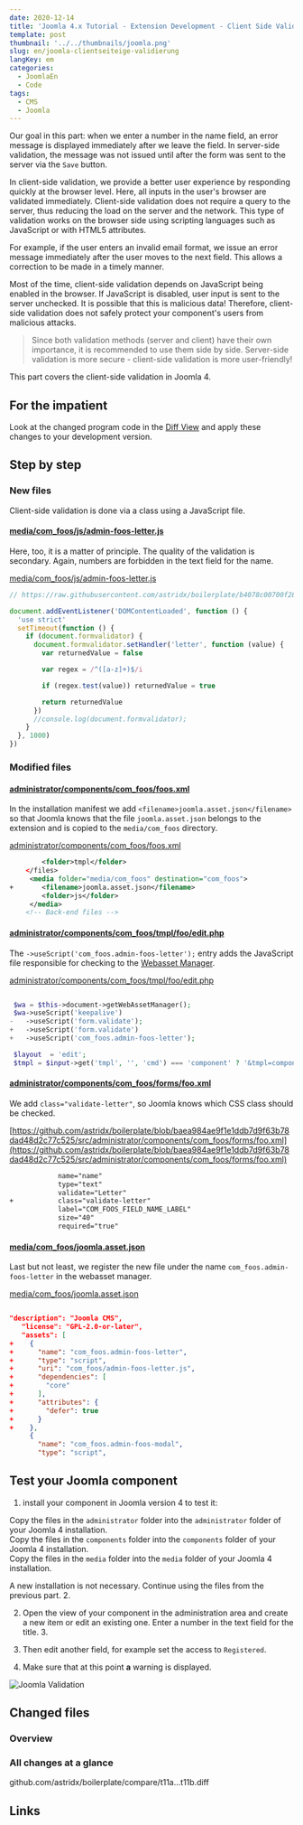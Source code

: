 ```yaml
---
date: 2020-12-14
title: 'Joomla 4.x Tutorial - Extension Development - Client Side Validation'
template: post
thumbnail: '../../thumbnails/joomla.png'
slug: en/joomla-clientseiteige-validierung
langKey: em
categories:
  - JoomlaEn
  - Code
tags:
  - CMS
  - Joomla
---
```


Our goal in this part: when we enter a number in the name field, an error message is displayed immediately after we leave the field. In server-side validation, the message was not issued until after the form was sent to the server via the `Save` button.

In client-side validation, we provide a better user experience by responding quickly at the browser level. Here, all inputs in the user's browser are validated immediately. Client-side validation does not require a query to the server, thus reducing the load on the server and the network. This type of validation works on the browser side using scripting languages such as JavaScript or with HTML5 attributes.

For example, if the user enters an invalid email format, we issue an error message immediately after the user moves to the next field. This allows a correction to be made in a timely manner.

Most of the time, client-side validation depends on JavaScript being enabled in the browser. If JavaScript is disabled, user input is sent to the server unchecked. It is possible that this is malicious data! Therefore, client-side validation does not safely protect your component's users from malicious attacks.

> Since both validation methods (server and client) have their own importance, it is recommended to use them side by side. Server-side validation is more secure - client-side validation is more user-friendly!

This part covers the client-side validation in Joomla 4.

## For the impatient

Look at the changed program code in the [Diff View](https://github.com/astridx/boilerplate/compare/t11a...t11b) and apply these changes to your development version.

## Step by step

### New files

Client-side validation is done via a class using a JavaScript file.

#### [media/com_foos/js/admin-foos-letter.js](https://github.com/astridx/boilerplate/compare/t11a...t11b#diff-68de4c4edca27f9e89ecedeef62c11bb)

Here, too, it is a matter of principle. The quality of the validation is secondary. Again, numbers are forbidden in the text field for the name.

[media/com_foos/js/admin-foos-letter.js](https://github.com/astridx/boilerplate/blob/562ceedf45834ae7632a38d701c446da682d49fc/src/media/com_foos/js/admin-foos-letter.js)

```js  {numberLines: -2}
// https://raw.githubusercontent.com/astridx/boilerplate/b4078c00700f28ba31229246bd941b24fabf8dbb/src/media/com_foos/js/admin-foos-letter.js

document.addEventListener('DOMContentLoaded', function () {
  'use strict'
  setTimeout(function () {
    if (document.formvalidator) {
      document.formvalidator.setHandler('letter', function (value) {
        var returnedValue = false

        var regex = /^([a-z]+)$/i

        if (regex.test(value)) returnedValue = true

        return returnedValue
      })
      //console.log(document.formvalidator);
    }
  }, 1000)
})
```

### Modified files

#### [administrator/components/com_foos/foos.xml](https://github.com/astridx/boilerplate/blob/b4078c00700f28ba31229246bd941b24fabf8dbb/src/administrator/components/com_foos/foos.xml)

In the installation manifest we add `<filename>joomla.asset.json</filename>` so that Joomla knows that the file `joomla.asset.json` belongs to the extension and is copied to the `media/com_foos` directory.

[administrator/components/com_foos/foos.xml](https://github.com/astridx/boilerplate/blob/b4078c00700f28ba31229246bd941b24fabf8dbb/src/administrator/components/com_foos/foos.xml)

```xml {diff}
 		<folder>tmpl</folder>
 	</files>
     <media folder="media/com_foos" destination="com_foos">
+		<filename>joomla.asset.json</filename>
 		<folder>js</folder>
     </media>
 	<!-- Back-end files -->

```

#### [administrator/components/com_foos/tmpl/foo/edit.php](https://github.com/astridx/boilerplate/compare/t11a...t11b#diff-1637778e5f7d1d56dd1751af1970f01b)

The `->useScript('com_foos.admin-foos-letter');` entry adds the JavaScript file responsible for checking to the [Webasset Manager](https://docs.joomla.org/J4.x:Web_Assets/de).

[administrator/components/com_foos/tmpl/foo/edit.php](https://github.com/astridx/boilerplate/blob/baea984ae9f1e1ddb7d9f63b78dad48d2c77c525/src/administrator/components/com_foos/tmpl/foo/edit.php)

```php {diff}

 $wa = $this->document->getWebAssetManager();
 $wa->useScript('keepalive')
-	->useScript('form.validate');
+	->useScript('form.validate')
+	->useScript('com_foos.admin-foos-letter');

 $layout  = 'edit';
 $tmpl = $input->get('tmpl', '', 'cmd') === 'component' ? '&tmpl=component' : '';

```

#### [administrator/components/com_foos/forms/foo.xml](https://github.com/astridx/boilerplate/compare/t11a...t11b#diff-262e27353fbe755d3813ea2df19cd0ed)

We add `class="validate-letter"`, so Joomla knows which CSS class should be checked.

[https://github.com/astridx/boilerplate/blob/baea984ae9f1e1ddb7d9f63b78dad48d2c77c525/src/administrator/components/com_foos/forms/foo.xml](https://github.com/astridx/boilerplate/blob/baea984ae9f1e1ddb7d9f63b78dad48d2c77c525/src/administrator/components/com_foos/forms/foo.xml)

```xml {diff}
 			name="name"
 			type="text"
 			validate="Letter"
+			class="validate-letter"
 			label="COM_FOOS_FIELD_NAME_LABEL"
 			size="40"
 			required="true"

```

#### [media/com_foos/joomla.asset.json](https://github.com/astridx/boilerplate/compare/t11a...t11b#diff-a0586cff274e553e62750bbea954e91d)

Last but not least, we register the new file under the name `com_foos.admin-foos-letter` in the webasset manager.

[media/com_foos/joomla.asset.json](https://github.com/astridx/boilerplate/blob/baea984ae9f1e1ddb7d9f63b78dad48d2c77c525/src/media/com_foos/joomla.asset.json)

```json {diff}

"description": "Joomla CMS",
   "license": "GPL-2.0-or-later",
   "assets": [
+    {
+      "name": "com_foos.admin-foos-letter",
+      "type": "script",
+      "uri": "com_foos/admin-foos-letter.js",
+      "dependencies": [
+        "core"
+      ],
+      "attributes": {
+        "defer": true
+      }
+    },
     {
       "name": "com_foos.admin-foos-modal",
       "type": "script",

```

## Test your Joomla component

1. install your component in Joomla version 4 to test it:

Copy the files in the `administrator` folder into the `administrator` folder of your Joomla 4 installation.  
Copy the files in the `components` folder into the `components` folder of your Joomla 4 installation.  
Copy the files in the `media` folder into the `media` folder of your Joomla 4 installation.

A new installation is not necessary. Continue using the files from the previous part. 2.

2. Open the view of your component in the administration area and create a new item or edit an existing one. Enter a number in the text field for the title. 3.

3. Then edit another field, for example set the access to `Registered`.

4. Make sure that at this point **a** warning is displayed.

![Joomla Validation](/images/j4x14x1.png)

## Changed files

### Overview

### All changes at a glance

github.com/astridx/boilerplate/compare/t11a...t11b.diff

## Links
